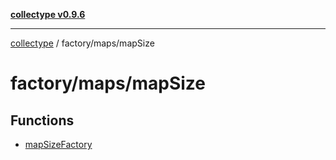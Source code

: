 [**collectype v0.9.6**](../../../README.md)

***

[collectype](../../../modules.md) / factory/maps/mapSize

# factory/maps/mapSize

## Functions

- [mapSizeFactory](functions/mapSizeFactory.md)
